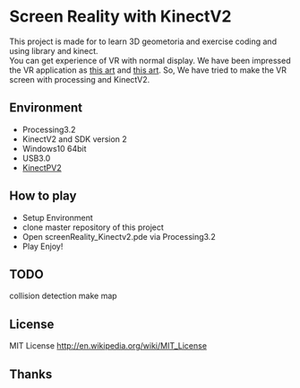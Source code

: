 Screen Reality with KinectV2
====

This project is made for to learn 3D geometoria and exercise coding and using library and kinect.  
You can get experience of VR with normal display. 
We have been impressed the VR application as [this art](http://blog.manfredas.com/3d-display-simulation-using-head-tracking-with-microsoft-kinect/, "3D Display Simulation using Head-Tracking with Kinect") and [this art](https://github.com/agirault/screenReality/blob/master/main.cpp, "screenReality").
So, We have tried to make the VR screen with processing and KinectV2.

## Environment
+ Processing3.2
+ KinectV2 and SDK version 2
+ Windows10 64bit
+ USB3.0
+ [KinectPV2](https://github.com/ThomasLengeling/KinectPV2, "KinectPV2")

## How to play
+ Setup Environment
+ clone master repository of this project
+ Open screenReality_Kinectv2.pde via Processing3.2
+ Play Enjoy!

## TODO
collision detection
make map

## License
MIT License http://en.wikipedia.org/wiki/MIT_License

## Thanks

